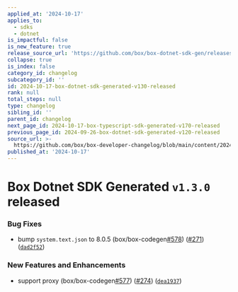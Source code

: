 ```yaml
---
applied_at: '2024-10-17'
applies_to:
  - sdks
  - dotnet
is_impactful: false
is_new_feature: true
release_source_url: 'https://github.com/box/box-dotnet-sdk-gen/releases/tag/v1.3.0'
collapse: true
is_index: false
category_id: changelog
subcategory_id: ''
id: 2024-10-17-box-dotnet-sdk-generated-v130-released
rank: null
total_steps: null
type: changelog
sibling_id: ''
parent_id: changelog
next_page_id: 2024-10-17-box-typescript-sdk-generated-v170-released
previous_page_id: 2024-09-26-box-dotnet-sdk-generated-v120-released
source_url: >-
  https://github.com/box/box-developer-changelog/blob/main/content/2024/10-17-box-dotnet-sdk-generated-v130-released.md
published_at: '2024-10-17'
---
```

# Box Dotnet SDK Generated `v1.3.0` released

### Bug Fixes

* bump `system.text.json` to 8.0.5 (box/box-codegen[#578][1]) ([#271][2]) ([`dad2f52`][3])

### New Features and Enhancements

* support proxy (box/box-codegen[#577][4]) ([#274][5]) ([`dea1937`][6])

[1]: https://github.com/box/box-codegen/issues/578

[2]: https://github.com/box/box-codegen/issues/271

[3]: https://github.com/box/box-codegen/commit/dad2f521066e73c3dcdaec196cd6940401e31f3a

[4]: https://github.com/box/box-codegen/issues/577

[5]: https://github.com/box/box-codegen/issues/274

[6]: https://github.com/box/box-codegen/commit/dea19373a7169365acb968a66c78c5937ef698e1